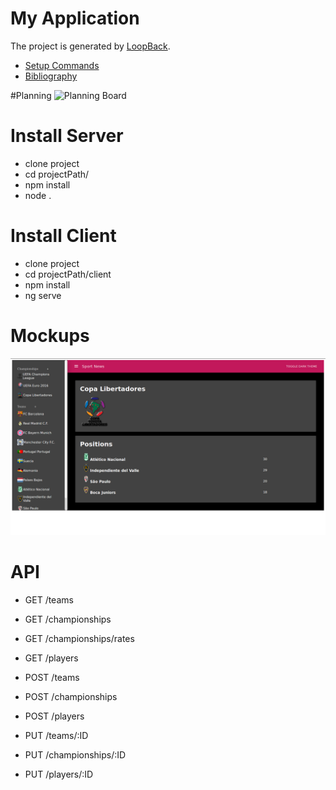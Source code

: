 # My Application

The project is generated by [LoopBack](http://loopback.io).

* [Setup Commands](https://github.com/kapit4n/angular-ball/wiki/Setup-commands)
* [Bibliography](https://github.com/kapit4n/angular-ball/wiki/Bibliography)

#Planning
![Planning Board](https://github.com/kapit4n/angular-ball/projects/1)

# Install Server
* clone project
* cd projectPath/
* npm install
* node .

# Install Client
* clone project
* cd projectPath/client
* npm install
* ng serve

# Mockups
![Championshipś](https://github.com/kapit4n/angular-ball/raw/master/mockups/home_1.png)

# API
* GET /teams
* GET /championships
* GET /championships/rates
* GET /players


* POST /teams
* POST /championships
* POST /players

* PUT /teams/:ID
* PUT /championships/:ID
* PUT /players/:ID

